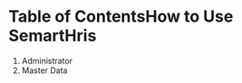 Table of ContentsHow to Use SemartHris
=================================

 1. Administrator
 2. Master Data
